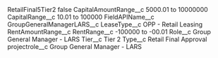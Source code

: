 <?xml version="1.0" encoding="UTF-8"?>
<CustomMetadata xmlns="http://soap.sforce.com/2006/04/metadata" xmlns:xsi="http://www.w3.org/2001/XMLSchema-instance" xmlns:xsd="http://www.w3.org/2001/XMLSchema">
    <label>RetailFinal5Tier2</label>
    <protected>false</protected>
    <values>
        <field>CapitalAmountRange__c</field>
        <value xsi:type="xsd:string">5000.01 to 10000000</value>
    </values>
    <values>
        <field>CapitalRange__c</field>
        <value xsi:type="xsd:string">10.01 to 100000</value>
    </values>
    <values>
        <field>FieldAPIName__c</field>
        <value xsi:type="xsd:string">GroupGeneralManagerLARS__c</value>
    </values>
    <values>
        <field>LeaseType__c</field>
        <value xsi:type="xsd:string">OPP - Retail Leasing</value>
    </values>
    <values>
        <field>RentAmountRange__c</field>
        <value xsi:nil="true"/>
    </values>
    <values>
        <field>RentRange__c</field>
        <value xsi:type="xsd:string">-100000 to -00.01</value>
    </values>
    <values>
        <field>Role__c</field>
        <value xsi:type="xsd:string">Group General Manager - LARS</value>
    </values>
    <values>
        <field>Tier__c</field>
        <value xsi:type="xsd:string">Tier 2</value>
    </values>
    <values>
        <field>Type__c</field>
        <value xsi:type="xsd:string">Retail Final Approval</value>
    </values>
    <values>
        <field>projectrole__c</field>
        <value xsi:type="xsd:string">Group General Manager - LARS</value>
    </values>
</CustomMetadata>
